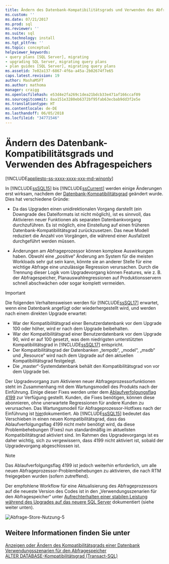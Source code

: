 ```yaml
---
title: Ändern des Datenbank-Kompatibilitätsgrads und Verwenden des Abfragespeichers | Microsoft-Dokumentation
ms.custom: ''
ms.date: 07/21/2017
ms.prod: sql
ms.reviewer: ''
ms.suite: sql
ms.technology: install
ms.tgt_pltfrm: ''
ms.topic: conceptual
helpviewer_keywords:
- query plans [SQL Server], migrating
- upgrading SQL Server, migrating query plans
- plan guides [SQL Server], migrating query plans
ms.assetid: 7e02a137-6867-4f6a-a45a-2b02674f7e65
caps.latest.revision: 19
author: MashaMSFT
ms.author: mathoma
manager: craigg
ms.openlocfilehash: e53d4e2fa269c1dea21bdcb33e471af166ccaf09
ms.sourcegitcommit: 8aa151e3280eb6372bf95fab63ecbab9dd3f2e5e
ms.translationtype: HT
ms.contentlocale: de-DE
ms.lasthandoff: 06/05/2018
ms.locfileid: "34771546"
---
```

# <a name="change-the-database-compatibility-level-and-use-the-query-store"></a>Ändern des Datenbank-Kompatibilitätsgrads und Verwenden des Abfragespeichers

[!INCLUDE[appliesto-ss-xxxx-xxxx-xxx-md-winonly](../../includes/appliesto-ss-xxxx-xxxx-xxx-md-winonly.md)]

In [!INCLUDE[ssSQL15](../../includes/sssql15-md.md)] bis [!INCLUDE[ssCurrent](../../includes/sscurrent-md.md)] werden einige Änderungen erst wirksam, nachdem der [Datenbank-Kompatibilitätsgrad](../../t-sql/statements/alter-database-transact-sql-compatibility-level.md) geändert wurde. Dies hat verschiedene Gründe:  
  
- Da das Upgraden einen unidirektionalen Vorgang darstellt (ein Downgrade des Dateiformats ist nicht möglich), ist es sinnvoll, das Aktivieren neuer Funktionen als separaten Datenbankvorgang durchzuführen. Es ist möglich, eine Einstellung auf einen früheren Datenbank-Kompatibilitätsgrad zurückzusetzen.  Das neue Modell reduziert die Anzahl von Vorgängen, die während einer Ausfallzeit durchgeführt werden müssen.  
  
- Änderungen am Abfrageprozessor können komplexe Auswirkungen haben. Obwohl eine „positive“ Änderung am System für die meisten Workloads sehr gut sein kann, könnte sie an anderer Stelle für eine wichtige Abfrage eine unzulässige Regression verursachen. Durch die Trennung dieser Logik vom Upgradevorgang können Features, wie z. B. der Abfragespeicher, Planauswahlregressionen auf Produktionsservern schnell abschwächen oder sogar komplett vermeiden.  
  
> [!IMPORTANT]  
> Die folgenden Verhaltensweisen werden für [!INCLUDE[ssSQL17](../../includes/sssql17-md.md)] erwartet, wenn eine Datenbank angefügt oder wiederhergestellt wird, und werden nach einem direkten Upgrade erwartet:
> - War der Kompatibilitätsgrad einer Benutzerdatenbank vor dem Upgrade 100 oder höher, wird er nach dem Upgrade beibehalten.    
> - War der Kompatibilitätsgrad einer Benutzerdatenbank vor dem Upgrade 90, wird er auf 100 gesetzt, was dem niedrigsten unterstützten Kompatibilitätsgrad in [!INCLUDE[ssSQL17](../../includes/sssql17-md.md)] entspricht.    
> - Der Kompatibilitätsgrad der Datenbanken „tempdb“, „model“, „msdb“ und „Resource“ wird nach dem Upgrade auf den aktuellen Kompatibilitätsgrad festgelegt.   
> - Die „master“-Systemdatenbank behält den Kompatibilitätsgrad von vor dem Upgrade bei.    
  
Der Upgradevorgang zum Aktivieren neuer Abfrageprozessorfunktionen steht im Zusammenhang mit dem Wartungsmodell des Produkts nach der Einführung.  Einige dieser Fixes werden unter dem [Ablaufverfolgungsflag 4199](../../t-sql/database-console-commands/dbcc-traceon-trace-flags-transact-sql.md#4199) zur Verfügung gestellt.  Kunden, die Fixes benötigen, können diese abonnieren, ohne unerwartete Regressionen für andere Kunden zu verursachen. Das Wartungsmodell für Abfrageprozessor-Hotfixes nach der Einführung ist [hier](http://support.microsoft.com/kb/974006)dokumentiert. Ab [!INCLUDE[ssSQL15](../../includes/sssql15-md.md)] bedeutet das Verschieben in einen neuen Kompatibilitätsgrad, dass das Ablaufverfolgungsflag 4199 nicht mehr benötigt wird, da diese Problembehebungen (Fixes) nun standardmäßig im aktuellsten Kompatibilitätsgrad aktiviert sind. Im Rahmen des Upgradevorgangs ist es daher wichtig, sich zu vergewissern, dass 4199 nicht aktiviert ist, sobald der Upgradevorgang abgeschlossen ist.  

> [!NOTE]
> Das Ablaufverfolgungsflag 4199 ist jedoch weiterhin erforderlich, um alle neuen Abfrageprozessor-Problembehebungen zu aktivieren, die nach RTM freigegeben wurden (sofern zutreffend).
  
Der empfohlene Workflow für eine Aktualisierung des Abfrageprozessors auf die neueste Version des Codes ist in den „Verwendungsszenarien für den Abfragespeicher“ unter [Aufrechterhalten einer stabilen Leistung während des Upgrades auf das neuere SQL Server](../../relational-databases/performance/query-store-usage-scenarios.md#CEUpgrade) dokumentiert (siehe weiter unten).  
  
![Abfrage-Store-Nutzung-5](../../relational-databases/performance/media/query-store-usage-5.png "query-store-usage-5") 
 
## <a name="see-also"></a>Weitere Informationen finden Sie unter  
[Anzeigen oder Ändern des Kompatibilitätsgrads einer Datenbank](../../relational-databases/databases/view-or-change-the-compatibility-level-of-a-database.md)     
[Verwendungsszenarien für den Abfragespeicher](../../relational-databases/performance/query-store-usage-scenarios.md)     
[ALTER DATABASE-Kompatibilitätsgrad &#40;Transact-SQL&#41;](../../t-sql/statements/alter-database-transact-sql-compatibility-level.md)
    
  
